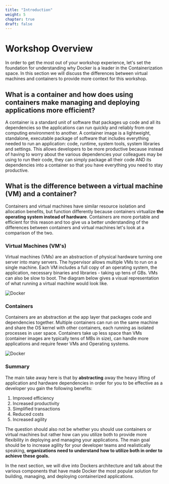 ```yaml
---
title: "Introduction"
weight: 5
chapter: true
draft: false
---
```

# Workshop Overview

In order to get the most out of your workshop experience, let's set the foundation for understanding why Docker is a leader in the Containerization space. In this section we will discuss the differences between virtual machines and containers to provide more context for this workshop. 

## What is a container and how does using containers make managing and deploying applications more efficient?
A container is a standard unit of software that packages up code and all its dependencies so the applications can run quickly and reliably from one computing environment to another. A container image is a lightweight, standalone, executable package of software that includes everything needed to run an application: code, runtime, system tools, system libraries and settings. This allows developers to be more productive because instead of having to worry about the various dependencies your colleagues may be using to run their code, they can simply package all their code AND its dependencies into a container so that you have everything you need to stay productive. 


## What is the difference between a virtual machine (VM) and a container?
Containers and virtual machines have similar resource isolation and allocation benefits, but function differently because containers virtualize **the operating system instead of hardware**. Containers are more portable and efficient for this reason and too give us a better understanding of the differences between containers and virtual machines let's look at a comparison of the two.


### Virtual Machines (VM's)
Virtual machines (VMs) are an abstraction of physical hardware turning one server into many servers. The hypervisor allows multiple VMs to run on a single machine. Each VM includes a full copy of an operating system, the application, necessary binaries and libraries - taking up tens of GBs. VMs can also be slow to boot. The diagram below gives a visual representation of what running a virtual machine would look like.


![Docker](/images/container-vm-whatcontainer_2.png)

### Containers 
Containers are an abstraction at the app layer that packages code and dependencies together. Multiple containers can run on the same machine and share the OS kernel with other containers, each running as isolated processes in user space. Containers take up less space than VMs (container images are typically tens of MBs in size), can handle more applications and require fewer VMs and Operating systems.

![Docker](images/docker-containerized-appliction-blue-border_2.png)

### Summary
The main take away here is that by **abstracting** away the heavy lifting of application and hardware dependencies in order for you to be effective as a developer you gain the following benefits:

1. Improved efficiency
2. Increased productivity
3. Simplified transactions
4. Reduced costs
5. Increased agility

The question should also not be whether you should use containers or virtual machines but rather how can you utilize both to provide more flexibility in deploying and managing your applications. The main goal should be to increase agility for your developer teams and realistically speaking, **organizations need to understand how to utilize both in order to achieve these goals.**

In the next section, we will dive into Dockers architecture and talk about the various components that have made Docker the most popular solution for building, managing, and deploying containerized applications.
